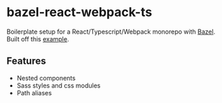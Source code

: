 # bazel-react-webpack-ts

Boilerplate setup for a React/Typescript/Webpack monorepo with [Bazel](https://bazel.build/). Built off this [example](https://github.com/bazelbuild/rules_nodejs/tree/stable/examples/react_webpack).

## Features

* Nested components
* Sass styles and css modules
* Path aliases
